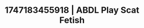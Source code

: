 ---
categories:
- Digital erotica realm
- Non-binary beauty
- Raw connection
- Candlelit scenes
- Soft spanking
image: /assets/images/1747183455918.jpg
layout: post
seo:
  description: Featured content with exclusive Scat Fetish, ABDL Play. HD images available.
  keywords: Scat Fetish, ABDL Play
  og_image: /assets/images/1747183455918.jpg
  schema_type: VisualArtwork
tags:
- ABDL Play
- Scat Fetish
- '#1747183455918'
title: 1747183455918 | ABDL Play Scat Fetish
---